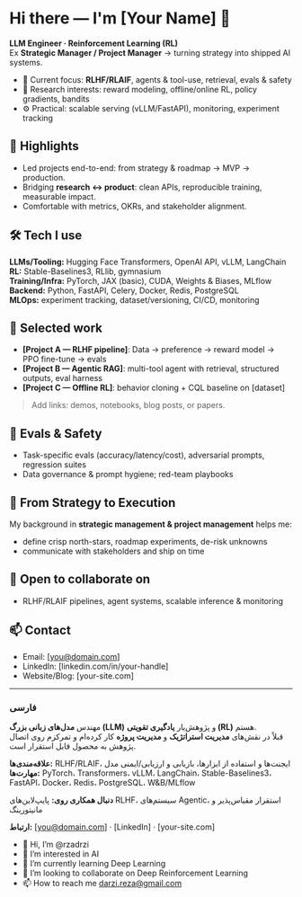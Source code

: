 # Hi there — I'm [Your Name] 👋

**LLM Engineer · Reinforcement Learning (RL)**  
Ex **Strategic Manager / Project Manager** → turning strategy into shipped AI systems.

- 🔭 Current focus: **RLHF/RLAIF**, agents & tool-use, retrieval, evals & safety
- 🧠 Research interests: reward modeling, offline/online RL, policy gradients, bandits
- ⚙️ Practical: scalable serving (vLLM/FastAPI), monitoring, experiment tracking

## 🔹 Highlights
- Led projects end-to-end: from strategy & roadmap → MVP → production.
- Bridging **research ↔ product**: clean APIs, reproducible training, measurable impact.
- Comfortable with metrics, OKRs, and stakeholder alignment.

## 🛠️ Tech I use
**LLMs/Tooling:** Hugging Face Transformers, OpenAI API, vLLM, LangChain  
**RL:** Stable-Baselines3, RLlib, gymnasium  
**Training/Infra:** PyTorch, JAX (basic), CUDA, Weights & Biases, MLflow  
**Backend:** Python, FastAPI, Celery, Docker, Redis, PostgreSQL  
**MLOps:** experiment tracking, dataset/versioning, CI/CD, monitoring

## 📌 Selected work
- **[Project A — RLHF pipeline]**: Data → preference → reward model → PPO fine-tune → evals  
- **[Project B — Agentic RAG]**: multi-tool agent with retrieval, structured outputs, eval harness  
- **[Project C — Offline RL]**: behavior cloning + CQL baseline on [dataset]

> Add links: demos, notebooks, blog posts, or papers.

## 🧪 Evals & Safety
- Task-specific evals (accuracy/latency/cost), adversarial prompts, regression suites  
- Data governance & prompt hygiene; red-team playbooks

## 🧭 From Strategy to Execution
My background in **strategic management & project management** helps me:  
- define crisp north-stars, roadmap experiments, de-risk unknowns  
- communicate with stakeholders and ship on time

## 🤝 Open to collaborate on
- RLHF/RLAIF pipelines, agent systems, scalable inference & monitoring

## 📫 Contact
- Email: [you@domain.com]  
- LinkedIn: [linkedin.com/in/your-handle]  
- Website/Blog: [your-site.com]

---

### فارسی

مهندس **مدل‌های زبانی بزرگ (LLM)** و پژوهش‌یار **یادگیری تقویتی (RL)** هستم.  
قبلاً در نقش‌های **مدیریت استراتژیک** و **مدیریت پروژه** کار کرده‌ام و تمرکزم روی اتصال پژوهش به محصول قابل استقرار است.

**علاقه‌مندی‌ها:** RLHF/RLAIF، ایجنت‌ها و استفاده از ابزارها، بازیابی و ارزیابی/ایمنی مدل  
**مهارت‌ها:** PyTorch، Transformers، vLLM، LangChain، Stable-Baselines3، FastAPI، Docker، Redis، PostgreSQL، W&B/MLflow

**دنبال همکاری روی:** پایپ‌لاین‌های RLHF، سیستم‌های Agentic، استقرار مقیاس‌پذیر و مانیتورینگ

**ارتباط:** [you@domain.com] · [LinkedIn] · [your-site.com]

- 👋 Hi, I’m @rzadrzi
- 👀 I’m interested in AI
- 🌱 I’m currently learning Deep Learning
- 💞️ I’m looking to collaborate on Deep Reinforcement Learning
- 📫 How to reach me darzi.reza@gmail.com

<!---
rzadrzi/rzadrzi is a ✨ special ✨ repository because its `README.md` (this file) appears on your GitHub profile.
You can click the Preview link to take a look at your changes.
--->
